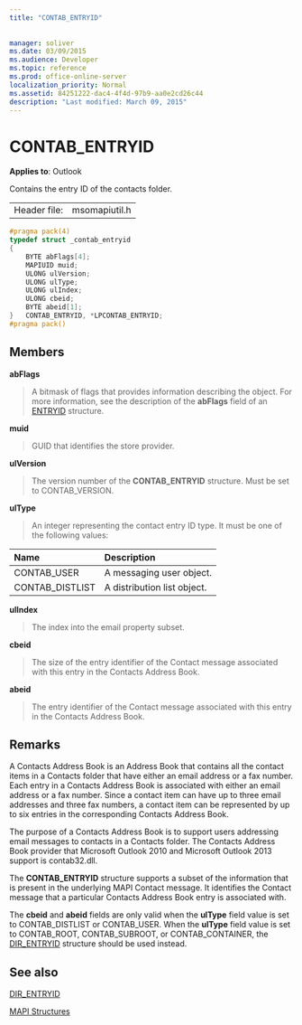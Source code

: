 ```yaml
---
title: "CONTAB_ENTRYID"
 
 
manager: soliver
ms.date: 03/09/2015
ms.audience: Developer
ms.topic: reference
ms.prod: office-online-server
localization_priority: Normal
ms.assetid: 84251222-dac4-4f4d-97b9-aa0e2cd26c44
description: "Last modified: March 09, 2015"
---
```


# CONTAB_ENTRYID

  
  
**Applies to**: Outlook 
  
Contains the entry ID of the contacts folder.
  
|||
|:-----|:-----|
|Header file:  <br/> |msomapiutil.h  <br/> |
   
```cpp
#pragma pack(4) 
typedef struct _contab_entryid
{
    BYTE abFlags[4];
    MAPIUID muid;
    ULONG ulVersion;
    ULONG ulType;
    ULONG ulIndex;
    ULONG cbeid;
    BYTE abeid[1];
}   CONTAB_ENTRYID, *LPCONTAB_ENTRYID;
#pragma pack() 
```

## Members

 **abFlags**
  
> A bitmask of flags that provides information describing the object. For more information, see the description of the **abFlags** field of an [ENTRYID](entryid.md) structure. 
    
 **muid**
  
> GUID that identifies the store provider.
    
 **ulVersion**
  
> The version number of the **CONTAB_ENTRYID** structure. Must be set to CONTAB_VERSION. 
    
 **ulType**
  
> An integer representing the contact entry ID type. It must be one of the following values:
    
|**Name**|**Description**|
|:-----|:-----|
|CONTAB_USER  <br/> |A messaging user object.  <br/> |
|CONTAB_DISTLIST  <br/> |A distribution list object.  <br/> |
   
 **ulIndex**
  
> The index into the email property subset.
    
 **cbeid**
  
> The size of the entry identifier of the Contact message associated with this entry in the Contacts Address Book.
    
 **abeid**
  
> The entry identifier of the Contact message associated with this entry in the Contacts Address Book.
    
## Remarks

A Contacts Address Book is an Address Book that contains all the contact items in a Contacts folder that have either an email address or a fax number. Each entry in a Contacts Address Book is associated with either an email address or a fax number. Since a contact item can have up to three email addresses and three fax numbers, a contact item can be represented by up to six entries in the corresponding Contacts Address Book.
  
The purpose of a Contacts Address Book is to support users addressing email messages to contacts in a Contacts folder. The Contacts Address Book provider that Microsoft Outlook 2010 and Microsoft Outlook 2013 support is contab32.dll.
  
The **CONTAB_ENTRYID** structure supports a subset of the information that is present in the underlying MAPI Contact message. It identifies the Contact message that a particular Contacts Address Book entry is associated with. 
  
The **cbeid** and **abeid** fields are only valid when the **ulType** field value is set to CONTAB_DISTLIST or CONTAB_USER. When the **ulType** field value is set to CONTAB_ROOT, CONTAB_SUBROOT, or CONTAB_CONTAINER, the [DIR_ENTRYID](dir_entryid.md) structure should be used instead. 
  
## See also



[DIR_ENTRYID](dir_entryid.md)


[MAPI Structures](mapi-structures.md)

